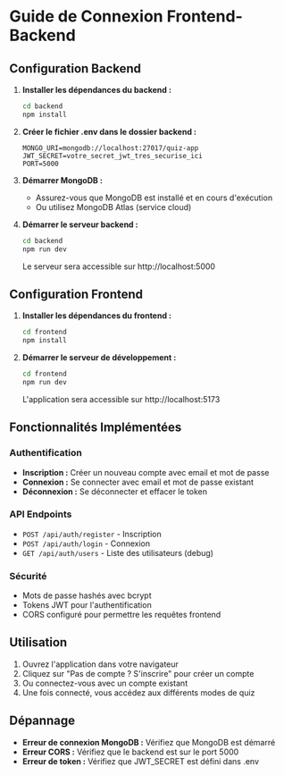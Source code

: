 # Guide de Connexion Frontend-Backend

## Configuration Backend

1. **Installer les dépendances du backend :**
   ```bash
   cd backend
   npm install
   ```

2. **Créer le fichier .env dans le dossier backend :**
   ```
   MONGO_URI=mongodb://localhost:27017/quiz-app
   JWT_SECRET=votre_secret_jwt_tres_securise_ici
   PORT=5000
   ```

3. **Démarrer MongoDB :**
   - Assurez-vous que MongoDB est installé et en cours d'exécution
   - Ou utilisez MongoDB Atlas (service cloud)

4. **Démarrer le serveur backend :**
   ```bash
   cd backend
   npm run dev
   ```
   Le serveur sera accessible sur http://localhost:5000

## Configuration Frontend

1. **Installer les dépendances du frontend :**
   ```bash
   cd frontend
   npm install
   ```

2. **Démarrer le serveur de développement :**
   ```bash
   cd frontend
   npm run dev
   ```
   L'application sera accessible sur http://localhost:5173

## Fonctionnalités Implémentées

### Authentification
- **Inscription :** Créer un nouveau compte avec email et mot de passe
- **Connexion :** Se connecter avec email et mot de passe existant
- **Déconnexion :** Se déconnecter et effacer le token

### API Endpoints
- `POST /api/auth/register` - Inscription
- `POST /api/auth/login` - Connexion
- `GET /api/auth/users` - Liste des utilisateurs (debug)

### Sécurité
- Mots de passe hashés avec bcrypt
- Tokens JWT pour l'authentification
- CORS configuré pour permettre les requêtes frontend

## Utilisation

1. Ouvrez l'application dans votre navigateur
2. Cliquez sur "Pas de compte ? S'inscrire" pour créer un compte
3. Ou connectez-vous avec un compte existant
4. Une fois connecté, vous accédez aux différents modes de quiz

## Dépannage

- **Erreur de connexion MongoDB :** Vérifiez que MongoDB est démarré
- **Erreur CORS :** Vérifiez que le backend est sur le port 5000
- **Erreur de token :** Vérifiez que JWT_SECRET est défini dans .env 